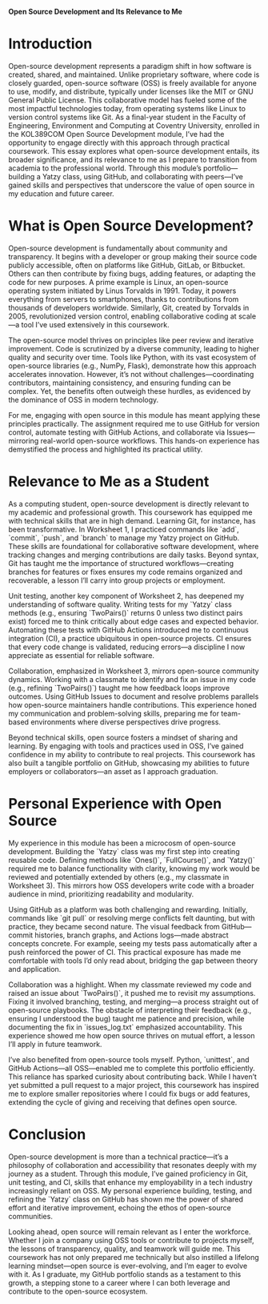  **Open Source Development and Its Relevance to Me**

# **Introduction**

Open-source development represents a paradigm shift in how software is created, shared, and maintained. Unlike proprietary software, where code is closely guarded, open-source software (OSS) is freely available for anyone to use, modify, and distribute, typically under licenses like the MIT or GNU General Public License. This collaborative model has fueled some of the most impactful technologies today, from operating systems like Linux to version control systems like Git. As a final-year student in the Faculty of Engineering, Environment and Computing at Coventry University, enrolled in the KOL389COM Open Source Development module, I’ve had the opportunity to engage directly with this approach through practical coursework. This essay explores what open-source development entails, its broader significance, and its relevance to me as I prepare to transition from academia to the professional world. Through this module’s portfolio—building a Yatzy class, using GitHub, and collaborating with peers—I’ve gained skills and perspectives that underscore the value of open source in my education and future career.

# **What is Open Source Development?**

Open-source development is fundamentally about community and transparency. It begins with a developer or group making their source code publicly accessible, often on platforms like GitHub, GitLab, or Bitbucket. Others can then contribute by fixing bugs, adding features, or adapting the code for new purposes. A prime example is Linux, an open-source operating system initiated by Linus Torvalds in 1991\. Today, it powers everything from servers to smartphones, thanks to contributions from thousands of developers worldwide. Similarly, Git, created by Torvalds in 2005, revolutionized version control, enabling collaborative coding at scale—a tool I’ve used extensively in this coursework.

The open-source model thrives on principles like peer review and iterative improvement. Code is scrutinized by a diverse community, leading to higher quality and security over time. Tools like Python, with its vast ecosystem of open-source libraries (e.g., NumPy, Flask), demonstrate how this approach accelerates innovation. However, it’s not without challenges—coordinating contributors, maintaining consistency, and ensuring funding can be complex. Yet, the benefits often outweigh these hurdles, as evidenced by the dominance of OSS in modern technology.

For me, engaging with open source in this module has meant applying these principles practically. The assignment required me to use GitHub for version control, automate testing with GitHub Actions, and collaborate via Issues—mirroring real-world open-source workflows. This hands-on experience has demystified the process and highlighted its practical utility.

# **Relevance to Me as a Student**

As a computing student, open-source development is directly relevant to my academic and professional growth. This coursework has equipped me with technical skills that are in high demand. Learning Git, for instance, has been transformative. In Worksheet 1, I practiced commands like \`add\`, \`commit\`, \`push\`, and \`branch\` to manage my Yatzy project on GitHub. These skills are foundational for collaborative software development, where tracking changes and merging contributions are daily tasks. Beyond syntax, Git has taught me the importance of structured workflows—creating branches for features or fixes ensures my code remains organized and recoverable, a lesson I’ll carry into group projects or employment.

Unit testing, another key component of Worksheet 2, has deepened my understanding of software quality. Writing tests for my \`Yatzy\` class methods (e.g., ensuring \`TwoPairs()\` returns 0 unless two distinct pairs exist) forced me to think critically about edge cases and expected behavior. Automating these tests with GitHub Actions introduced me to continuous integration (CI), a practice ubiquitous in open-source projects. CI ensures that every code change is validated, reducing errors—a discipline I now appreciate as essential for reliable software.

Collaboration, emphasized in Worksheet 3, mirrors open-source community dynamics. Working with a classmate to identify and fix an issue in my code (e.g., refining \`TwoPairs()\`) taught me how feedback loops improve outcomes. Using GitHub Issues to document and resolve problems parallels how open-source maintainers handle contributions. This experience honed my communication and problem-solving skills, preparing me for team-based environments where diverse perspectives drive progress.

Beyond technical skills, open source fosters a mindset of sharing and learning. By engaging with tools and practices used in OSS, I’ve gained confidence in my ability to contribute to real projects. This coursework has also built a tangible portfolio on GitHub, showcasing my abilities to future employers or collaborators—an asset as I approach graduation.

# **Personal Experience with Open Source**

My experience in this module has been a microcosm of open-source development. Building the \`Yatzy\` class was my first step into creating reusable code. Defining methods like \`Ones()\`, \`FullCourse()\`, and \`Yatzy()\` required me to balance functionality with clarity, knowing my work would be reviewed and potentially extended by others (e.g., my classmate in Worksheet 3). This mirrors how OSS developers write code with a broader audience in mind, prioritizing readability and modularity.

Using GitHub as a platform was both challenging and rewarding. Initially, commands like \`git pull\` or resolving merge conflicts felt daunting, but with practice, they became second nature. The visual feedback from GitHub—commit histories, branch graphs, and Actions logs—made abstract concepts concrete. For example, seeing my tests pass automatically after a push reinforced the power of CI. This practical exposure has made me comfortable with tools I’d only read about, bridging the gap between theory and application.

Collaboration was a highlight. When my classmate reviewed my code and raised an issue about \`TwoPairs()\`, it pushed me to revisit my assumptions. Fixing it involved branching, testing, and merging—a process straight out of open-source playbooks. The obstacle of interpreting their feedback (e.g., ensuring I understood the bug) taught me patience and precision, while documenting the fix in \`issues\_log.txt\` emphasized accountability. This experience showed me how open source thrives on mutual effort, a lesson I’ll apply in future teamwork.

I’ve also benefited from open-source tools myself. Python, \`unittest\`, and GitHub Actions—all OSS—enabled me to complete this portfolio efficiently. This reliance has sparked curiosity about contributing back. While I haven’t yet submitted a pull request to a major project, this coursework has inspired me to explore smaller repositories where I could fix bugs or add features, extending the cycle of giving and receiving that defines open source.

# **Conclusion**

Open-source development is more than a technical practice—it’s a philosophy of collaboration and accessibility that resonates deeply with my journey as a student. Through this module, I’ve gained proficiency in Git, unit testing, and CI, skills that enhance my employability in a tech industry increasingly reliant on OSS. My personal experience building, testing, and refining the \`Yatzy\` class on GitHub has shown me the power of shared effort and iterative improvement, echoing the ethos of open-source communities.

Looking ahead, open source will remain relevant as I enter the workforce. Whether I join a company using OSS tools or contribute to projects myself, the lessons of transparency, quality, and teamwork will guide me. This coursework has not only prepared me technically but also instilled a lifelong learning mindset—open source is ever-evolving, and I’m eager to evolve with it. As I graduate, my GitHub portfolio stands as a testament to this growth, a stepping stone to a career where I can both leverage and contribute to the open-source ecosystem.


